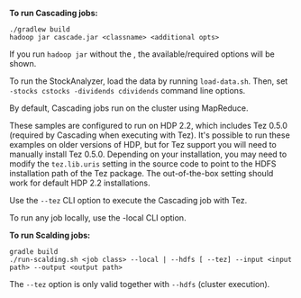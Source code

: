 **To run Cascading jobs:**

```
./gradlew build
hadoop jar cascade.jar <classname> <additional opts>
```

If you run `hadoop jar` without the <additional opts>, the available/required options will be shown.

To run the StockAnalyzer, load the data by running `load-data.sh`. Then, set `-stocks cstocks -dividends cdividends` command line options.

By default, Cascading jobs run on the cluster using MapReduce.

These samples are configured to run on HDP 2.2, which includes Tez 0.5.0 (required by Cascading when executing with Tez). It's possible to run these examples on older versions of HDP, but for Tez support you will need to manually install Tez 0.5.0. Depending on your installation, you may need to modify the `tez.lib.uris` setting in the source code to point to the HDFS installation path of the Tez package. The out-of-the-box setting should work for default HDP 2.2 installations.

Use the `--tez` CLI option to execute the Cascading job with Tez.

To run any job locally, use the -local CLI option.

**To run Scalding jobs:**

```
gradle build
./run-scalding.sh <job class> --local | --hdfs [ --tez] --input <input path> --output <output path>
```

The `--tez` option is only valid together with `--hdfs` (cluster execution).

